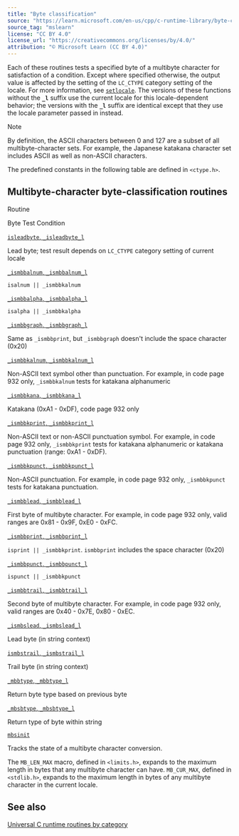 ```yaml
---
title: "Byte classification"
source: "https://learn.microsoft.com/en-us/cpp/c-runtime-library/byte-classification?view=msvc-170"
source_tag: "mslearn"
license: "CC BY 4.0"
license_url: "https://creativecommons.org/licenses/by/4.0/"
attribution: "© Microsoft Learn (CC BY 4.0)"
---
```

Each of these routines tests a specified byte of a multibyte character for satisfaction of a condition. Except where specified otherwise, the output value is affected by the setting of the `LC_CTYPE` category setting of the locale. For more information, see [`setlocale`](https://learn.microsoft.com/en-us/cpp/c-runtime-library/reference/setlocale-wsetlocale?view=msvc-170). The versions of these functions without the **`_l`** suffix use the current locale for this locale-dependent behavior; the versions with the **`_l`** suffix are identical except that they use the locale parameter passed in instead.

Note

By definition, the ASCII characters between 0 and 127 are a subset of all multibyte-character sets. For example, the Japanese katakana character set includes ASCII as well as non-ASCII characters.

The predefined constants in the following table are defined in `<ctype.h>`.

## Multibyte-character byte-classification routines

Routine

Byte Test Condition

[`isleadbyte`, `_isleadbyte_l`](https://learn.microsoft.com/en-us/cpp/c-runtime-library/reference/isleadbyte-isleadbyte-l?view=msvc-170)

Lead byte; test result depends on `LC_CTYPE` category setting of current locale

[`_ismbbalnum`, `_ismbbalnum_l`](https://learn.microsoft.com/en-us/cpp/c-runtime-library/reference/ismbbalnum-ismbbalnum-l?view=msvc-170)

`isalnum || _ismbbkalnum`

[`_ismbbalpha`, `_ismbbalpha_l`](https://learn.microsoft.com/en-us/cpp/c-runtime-library/reference/ismbbalpha-ismbbalpha-l?view=msvc-170)

`isalpha || _ismbbkalpha`

[`_ismbbgraph`, `_ismbbgraph_l`](https://learn.microsoft.com/en-us/cpp/c-runtime-library/reference/ismbbgraph-ismbbgraph-l?view=msvc-170)

Same as `_ismbbprint`, but `_ismbbgraph` doesn't include the space character (0x20)

[`_ismbbkalnum`, `_ismbbkalnum_l`](https://learn.microsoft.com/en-us/cpp/c-runtime-library/reference/ismbbkalnum-ismbbkalnum-l?view=msvc-170)

Non-ASCII text symbol other than punctuation. For example, in code page 932 only, `_ismbbkalnum` tests for katakana alphanumeric

[`_ismbbkana`, `_ismbbkana_l`](https://learn.microsoft.com/en-us/cpp/c-runtime-library/reference/ismbbkana-ismbbkana-l?view=msvc-170)

Katakana (0xA1 - 0xDF), code page 932 only

[`_ismbbkprint`, `_ismbbkprint_l`](https://learn.microsoft.com/en-us/cpp/c-runtime-library/reference/ismbbkprint-ismbbkprint-l?view=msvc-170)

Non-ASCII text or non-ASCII punctuation symbol. For example, in code page 932 only, `_ismbbkprint` tests for katakana alphanumeric or katakana punctuation (range: 0xA1 - 0xDF).

[`_ismbbkpunct`, `_ismbbkpunct_l`](https://learn.microsoft.com/en-us/cpp/c-runtime-library/reference/ismbbkpunct-ismbbkpunct-l?view=msvc-170)

Non-ASCII punctuation. For example, in code page 932 only, `_ismbbkpunct` tests for katakana punctuation.

[`_ismbblead`, `_ismbblead_l`](https://learn.microsoft.com/en-us/cpp/c-runtime-library/reference/ismbblead-ismbblead-l?view=msvc-170)

First byte of multibyte character. For example, in code page 932 only, valid ranges are 0x81 - 0x9F, 0xE0 - 0xFC.

[`_ismbbprint`, `_ismbbprint_l`](https://learn.microsoft.com/en-us/cpp/c-runtime-library/reference/ismbbprint-ismbbprint-l?view=msvc-170)

`isprint || _ismbbkprint`. `ismbbprint` includes the space character (0x20)

[`_ismbbpunct`, `_ismbbpunct_l`](https://learn.microsoft.com/en-us/cpp/c-runtime-library/reference/ismbbpunct-ismbbpunct-l?view=msvc-170)

`ispunct || _ismbbkpunct`

[`_ismbbtrail`, `_ismbbtrail_l`](https://learn.microsoft.com/en-us/cpp/c-runtime-library/reference/ismbbtrail-ismbbtrail-l?view=msvc-170)

Second byte of multibyte character. For example, in code page 932 only, valid ranges are 0x40 - 0x7E, 0x80 - 0xEC.

[`_ismbslead`, `_ismbslead_l`](https://learn.microsoft.com/en-us/cpp/c-runtime-library/reference/ismbslead-ismbstrail-ismbslead-l-ismbstrail-l?view=msvc-170)

Lead byte (in string context)

[`ismbstrail`, `_ismbstrail_l`](https://learn.microsoft.com/en-us/cpp/c-runtime-library/reference/ismbslead-ismbstrail-ismbslead-l-ismbstrail-l?view=msvc-170)

Trail byte (in string context)

[`_mbbtype`, `_mbbtype_l`](https://learn.microsoft.com/en-us/cpp/c-runtime-library/reference/mbbtype-mbbtype-l?view=msvc-170)

Return byte type based on previous byte

[`_mbsbtype`, `_mbsbtype_l`](https://learn.microsoft.com/en-us/cpp/c-runtime-library/reference/mbsbtype-mbsbtype-l?view=msvc-170)

Return type of byte within string

[`mbsinit`](https://learn.microsoft.com/en-us/cpp/c-runtime-library/reference/mbsinit?view=msvc-170)

Tracks the state of a multibyte character conversion.

The `MB_LEN_MAX` macro, defined in `<limits.h>`, expands to the maximum length in bytes that any multibyte character can have. `MB_CUR_MAX`, defined in `<stdlib.h>`, expands to the maximum length in bytes of any multibyte character in the current locale.

## See also

[Universal C runtime routines by category](https://learn.microsoft.com/en-us/cpp/c-runtime-library/run-time-routines-by-category?view=msvc-170)